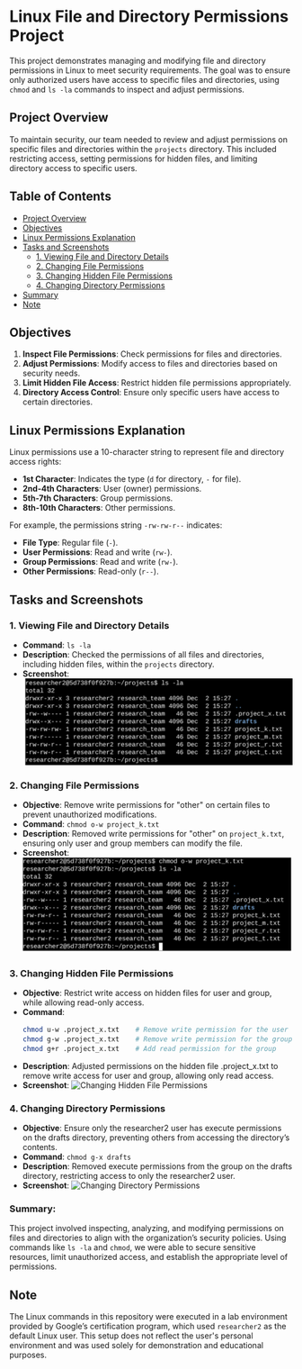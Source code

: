 # Linux File and Directory Permissions Project

This project demonstrates managing and modifying file and directory permissions in Linux to meet security requirements. The goal was to ensure only authorized users have access to specific files and directories, using `chmod` and `ls -la` commands to inspect and adjust permissions.

## Project Overview

To maintain security, our team needed to review and adjust permissions on specific files and directories within the `projects` directory. This included restricting access, setting permissions for hidden files, and limiting directory access to specific users.

## Table of Contents
- [Project Overview](#project-overview)
- [Objectives](#objectives)
- [Linux Permissions Explanation](#linux-permissions-explanation)
- [Tasks and Screenshots](#tasks-and-screenshots)
  - [1. Viewing File and Directory Details](#1-viewing-file-and-directory-details)
  - [2. Changing File Permissions](#2-changing-file-permissions)
  - [3. Changing Hidden File Permissions](#3-changing-hidden-file-permissions)
  - [4. Changing Directory Permissions](#4-changing-directory-permissions)
- [Summary](#summary)
- [Note](#note)

## Objectives

1. **Inspect File Permissions**: Check permissions for files and directories.
2. **Adjust Permissions**: Modify access to files and directories based on security needs.
3. **Limit Hidden File Access**: Restrict hidden file permissions appropriately.
4. **Directory Access Control**: Ensure only specific users have access to certain directories.

## Linux Permissions Explanation

Linux permissions use a 10-character string to represent file and directory access rights:
- **1st Character**: Indicates the type (`d` for directory, `-` for file).
- **2nd-4th Characters**: User (owner) permissions.
- **5th-7th Characters**: Group permissions.
- **8th-10th Characters**: Other permissions.

For example, the permissions string `-rw-rw-r--` indicates:
- **File Type**: Regular file (`-`).
- **User Permissions**: Read and write (`rw-`).
- **Group Permissions**: Read and write (`rw-`).
- **Other Permissions**: Read-only (`r--`).

## Tasks and Screenshots

### 1. Viewing File and Directory Details
- **Command**: `ls -la`
- **Description**: Checked the permissions of all files and directories, including hidden files, within the `projects` directory.
- **Screenshot**:
  ![File and Directory Details](Screenshots/File_&_Directory_Details.png)

### 2. Changing File Permissions
- **Objective**: Remove write permissions for "other" on certain files to prevent unauthorized modifications.
- **Command**: `chmod o-w project_k.txt`
- **Description**: Removed write permissions for "other" on `project_k.txt`, ensuring only user and group members can modify the file.
- **Screenshot**:
  ![Changing File Permission](Screenshots/Changing_File_Permission.png)

### 3. Changing Hidden File Permissions
- **Objective**: Restrict write access on hidden files for user and group, while allowing read-only access.
- **Command**:
  ```bash
  chmod u-w .project_x.txt    # Remove write permission for the user
  chmod g-w .project_x.txt    # Remove write permission for the group
  chmod g+r .project_x.txt    # Add read permission for the group
- **Description**: Adjusted permissions on the hidden file .project_x.txt to remove write access for user and group, allowing only read access.
- **Screenshot**:
  ![Changing Hidden File Permissions](Screenshots/Changing_Hidden_File_Permission.png)

### 4. Changing Directory Permissions
- **Objective**: Ensure only the researcher2 user has execute permissions on the drafts directory, preventing others from accessing the directory’s contents.
- **Command**: `chmod g-x drafts`
- **Description**: Removed execute permissions from the group on the drafts directory, restricting access to only the researcher2 user.
- **Screenshot**:
  ![Changing Directory Permissions](Screenshots/Changing_Directory_Permission.png)

### Summary:
This project involved inspecting, analyzing, and modifying permissions on files and directories to align with the organization’s security policies. Using commands like `ls -la` and `chmod`, we were able to secure sensitive resources, limit unauthorized access, and establish the appropriate level of permissions.

## Note
The Linux commands in this repository were executed in a lab environment provided by Google’s certification program, which used `researcher2` as the default Linux user. This setup does not reflect the user's personal environment and was used solely for demonstration and educational purposes.

  

